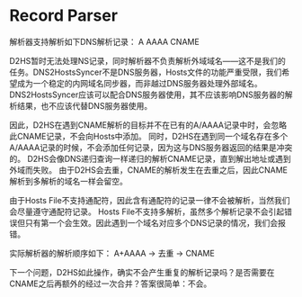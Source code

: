 # Record Parser

解析器支持解析如下DNS解析记录：
A
AAAA
CNAME

D2HS暂时无法处理NS记录，同时解析器不负责解析外域域名——这不是我们的任务。DNS2HostsSyncer不是DNS服务器，Hosts文件的功能严重受限，我们希望成为一个稳定的内网域名同步器，而非越过DNS服务器处理外部域名。DNS2HostsSyncer应该可以配合DNS服务器使用，其不应该影响DNS服务器的解析结果，也不应该代替DNS服务器使用。

因此，D2HS在遇到CNAME解析的目标并不在已有的A/AAAA记录中时，会忽略此CNAME记录，不会向Hosts中添加。
同时，D2HS在遇到同一个域名存在多个A/AAAA记录的时候，不会添加任何记录，因为这与DNS服务器返回的结果是冲突的。
D2HS会像DNS递归查询一样递归的解析CNAME记录，直到解出地址或遇到外域而失败。
由于D2HS会去重，CNAME的解析发生在去重之后，因此CNAME解析到多解析的域名一样会留空。

由于Hosts File不支持通配符，因此含有通配符的记录一律不会被解析，当然我们会尽量遵守通配符记录。
Hosts File不支持多解析，虽然多个解析记录不会引起错误但只有第一个会生效。因此遇到一个域名对应多个DNS记录的情况，我们会报错。

实际解析器的解析顺序如下：
A+AAAA -> 去重 -> CNAME


下一个问题，D2HS如此操作，确实不会产生重复的解析记录吗？是否需要在CNAME之后再额外的经过一次合并？答案很简单：不会。
